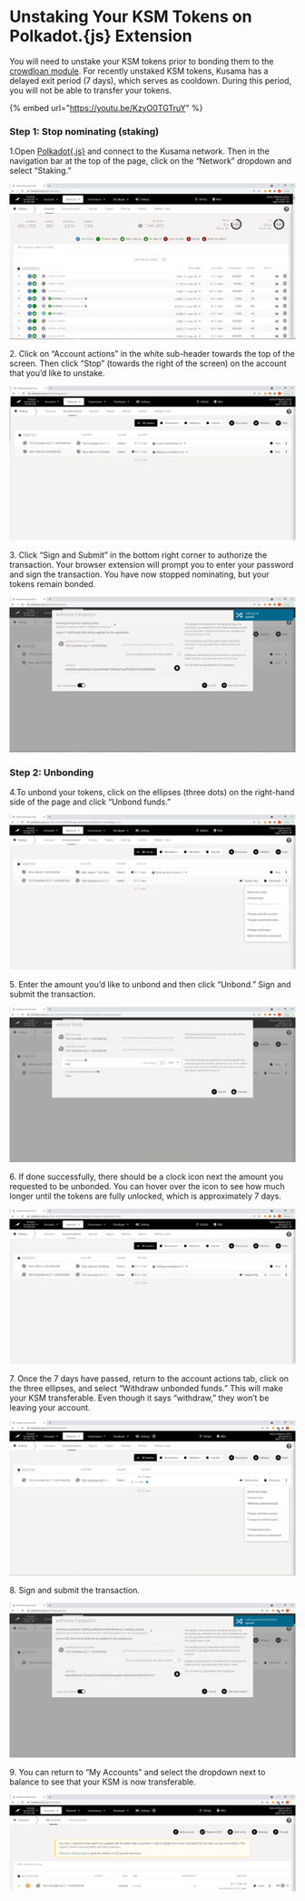# Unstaking Your KSM Tokens on Polkadot.{js} Extension

You will need to unstake your KSM tokens prior to bonding them to the [crowdloan module](../../). For recently unstaked KSM tokens, Kusama has a delayed exit period (7 days), which serves as cooldown. During this period, you will not be able to transfer your tokens.

{% embed url="https://youtu.be/KzyO0TGTruY" %}

### Step 1: Stop nominating (staking) <a href="#step-1-stop-nominating-staking" id="step-1-stop-nominating-staking"></a>

1.Open [Polkadot{.js}](https://polkadot.js.org/apps/#/explorer) and connect to the Kusama network. Then in the navigation bar at the top of the page, click on the “Network” dropdown and select “Staking.”

![](<../../../../../.gitbook/assets/image-1 (1) (1).png>)

2\. Click on “Account actions” in the white sub-header towards the top of the screen. Then click “Stop” (towards the right of the screen) on the account that you’d like to unstake.

![](../../../../../.gitbook/assets/image2.png)

3\. Click “Sign and Submit” in the bottom right corner to authorize the transaction. Your browser extension will prompt you to enter your password and sign the transaction. You have now stopped nominating, but your tokens remain bonded.

![](../../../../../.gitbook/assets/image3.png)

### Step 2: Unbonding <a href="#step-2-unbonding" id="step-2-unbonding"></a>

4.To unbond your tokens, click on the ellipses (three dots) on the right-hand side of the page and click “Unbond funds.”

![](../../../../../.gitbook/assets/image4.png)

5\. Enter the amount you’d like to unbond and then click “Unbond.” Sign and submit the transaction.

![](../../../../../.gitbook/assets/image5.png)

6\. If done successfully, there should be a clock icon next the amount you requested to be unbonded. You can hover over the icon to see how much longer until the tokens are fully unlocked, which is approximately 7 days.

![](../../../../../.gitbook/assets/image6.png)

7\. Once the 7 days have passed, return to the account actions tab, click on the three ellipses, and select “Withdraw unbonded funds.” This will make your KSM transferable. Even though it says “withdraw,” they won’t be leaving your account.

![](<../../../../../.gitbook/assets/image (17).png>)

8\. Sign and submit the transaction.

![](<../../../../../.gitbook/assets/image (11).png>)

9\. You can return to “My Accounts” and select the dropdown next to balance to see that your KSM is now transferable.

![](<../../../../../.gitbook/assets/image (12).png>)
